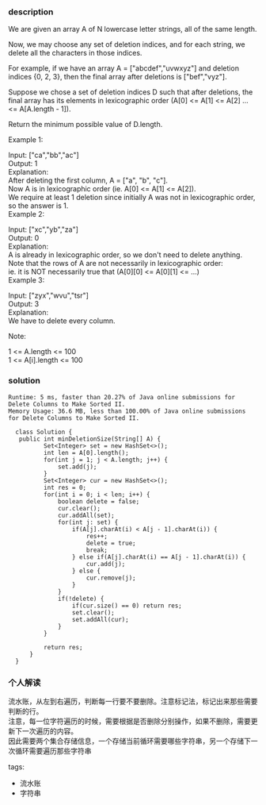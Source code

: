 ### description    
  We are given an array A of N lowercase letter strings, all of the same length.  
    
  Now, we may choose any set of deletion indices, and for each string, we delete all the characters in those indices.  
    
  For example, if we have an array A = ["abcdef","uvwxyz"] and deletion indices {0, 2, 3}, then the final array after deletions is ["bef","vyz"].  
    
  Suppose we chose a set of deletion indices D such that after deletions, the final array has its elements in lexicographic order (A[0] <= A[1] <= A[2] ... <= A[A.length - 1]).  
    
  Return the minimum possible value of D.length.  
    
     
    
  Example 1:  
    
  Input: ["ca","bb","ac"]  
  Output: 1  
  Explanation:   
  After deleting the first column, A = ["a", "b", "c"].  
  Now A is in lexicographic order (ie. A[0] <= A[1] <= A[2]).  
  We require at least 1 deletion since initially A was not in lexicographic order, so the answer is 1.  
  Example 2:  
    
  Input: ["xc","yb","za"]  
  Output: 0  
  Explanation:   
  A is already in lexicographic order, so we don't need to delete anything.  
  Note that the rows of A are not necessarily in lexicographic order:  
  ie. it is NOT necessarily true that (A[0][0] <= A[0][1] <= ...)  
  Example 3:  
    
  Input: ["zyx","wvu","tsr"]  
  Output: 3  
  Explanation:   
  We have to delete every column.  
     
    
  Note:  
    
  1 <= A.length <= 100  
  1 <= A[i].length <= 100  
### solution    
```    
Runtime: 5 ms, faster than 20.27% of Java online submissions for Delete Columns to Make Sorted II.  
Memory Usage: 36.6 MB, less than 100.00% of Java online submissions for Delete Columns to Make Sorted II.  
  
  class Solution {  
   public int minDeletionSize(String[] A) {  
          Set<Integer> set = new HashSet<>();  
          int len = A[0].length();  
          for(int j = 1; j < A.length; j++) {  
              set.add(j);  
          }  
          Set<Integer> cur = new HashSet<>();  
          int res = 0;  
          for(int i = 0; i < len; i++) {  
              boolean delete = false;  
              cur.clear();  
              cur.addAll(set);  
              for(int j: set) {  
                  if(A[j].charAt(i) < A[j - 1].charAt(i)) {  
                      res++;  
                      delete = true;  
                      break;  
                  } else if(A[j].charAt(i) == A[j - 1].charAt(i)) {  
                      cur.add(j);  
                  } else {  
                      cur.remove(j);  
                  }  
              }  
              if(!delete) {  
                  if(cur.size() == 0) return res;  
                  set.clear();  
                  set.addAll(cur);  
              }  
          }  
    
          return res;  
      }  
  }  
```    
    
### 个人解读    
  流水账，从左到右遍历，判断每一行要不要删除。注意标记法，标记出来那些需要判断的行。  
  注意，每一位字符遍历的时候，需要根据是否删除分别操作，如果不删除，需要更新下一次遍历的内容。  
  因此需要两个集合存储信息，一个存储当前循环需要哪些字符串，另一个存储下一次循环需要遍历那些字符串  
    
    
tags:    
  -  流水账  
  -  字符串  
